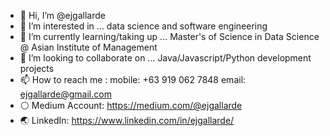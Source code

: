 - 👋 Hi, I’m @ejgallarde
- 👀 I’m interested in ... data science and software engineering
- 🌱 I’m currently learning/taking up ... Master's of Science in Data Science @ Asian Institute of Management
- 💞️ I’m looking to collaborate on ... Java/Javascript/Python development projects
- 📫 How to reach me : mobile: +63 919 062 7848       email: ejgallarde@gmail.com
- :white_circle: Medium Account: https://medium.com/@ejgallarde
- 🌏 LinkedIn: https://www.linkedin.com/in/ejgallarde/
  

<!---
ejgallarde/ejgallarde is a ✨ special ✨ repository because its `README.md` (this file) appears on your GitHub profile.
You can click the Preview link to take a look at your changes.
--->
